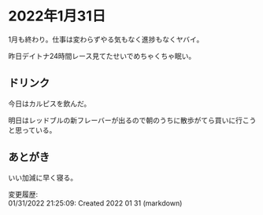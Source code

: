 # 2022年1月31日

1月も終わり。仕事は変わらずやる気もなく進捗もなくヤバイ。

昨日デイトナ24時間レース見てたせいでめちゃくちゃ眠い。

## ドリンク

今日はカルピスを飲んだ。

明日はレッドブルの新フレーバーが出るので朝のうちに散歩がてら買いに行こうと思っている。

## あとがき

いい加減に早く寝る。

変更履歴:  
01/31/2022 21:25:09: Created 2022 01 31 (markdown)  
